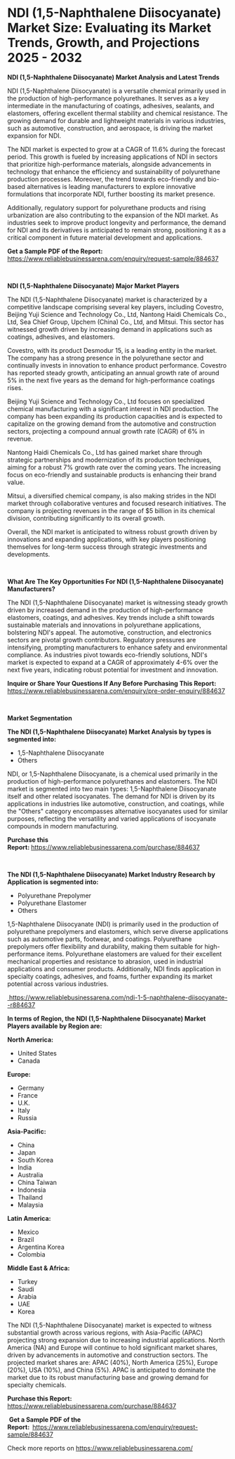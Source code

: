 <p><h1>NDI (1,5-Naphthalene Diisocyanate) Market Size: Evaluating its Market Trends, Growth, and Projections 2025 - 2032</h1></p><p><strong>NDI (1,5-Naphthalene Diisocyanate) Market Analysis and Latest Trends</strong></p>
<p><p>NDI (1,5-Naphthalene Diisocyanate) is a versatile chemical primarily used in the production of high-performance polyurethanes. It serves as a key intermediate in the manufacturing of coatings, adhesives, sealants, and elastomers, offering excellent thermal stability and chemical resistance. The growing demand for durable and lightweight materials in various industries, such as automotive, construction, and aerospace, is driving the market expansion for NDI.</p><p>The NDI market is expected to grow at a CAGR of 11.6% during the forecast period. This growth is fueled by increasing applications of NDI in sectors that prioritize high-performance materials, alongside advancements in technology that enhance the efficiency and sustainability of polyurethane production processes. Moreover, the trend towards eco-friendly and bio-based alternatives is leading manufacturers to explore innovative formulations that incorporate NDI, further boosting its market presence.</p><p>Additionally, regulatory support for polyurethane products and rising urbanization are also contributing to the expansion of the NDI market. As industries seek to improve product longevity and performance, the demand for NDI and its derivatives is anticipated to remain strong, positioning it as a critical component in future material development and applications.</p></p>
<p><strong>Get a Sample PDF of the Report:&nbsp;</strong> <a href="https://www.reliablebusinessarena.com/enquiry/request-sample/884637?utm_campaign=2264&utm_medium=2&utm_source=Github&utm_content=ia&utm_term=01022025&utm_id=ndi-15-naphthalene-diisocyanate">https://www.reliablebusinessarena.com/enquiry/request-sample/884637</a></p>
<p>&nbsp;</p>
<p><strong>NDI (1,5-Naphthalene Diisocyanate) Major Market Players</strong></p>
<p><p>The NDI (1,5-Naphthalene Diisocyanate) market is characterized by a competitive landscape comprising several key players, including Covestro, Beijing Yuji Science and Technology Co., Ltd, Nantong Haidi Chemicals Co., Ltd, Sea Chief Group, Upchem (China) Co., Ltd, and Mitsui. This sector has witnessed growth driven by increasing demand in applications such as coatings, adhesives, and elastomers.</p><p>Covestro, with its product Desmodur 15, is a leading entity in the market. The company has a strong presence in the polyurethane sector and continually invests in innovation to enhance product performance. Covestro has reported steady growth, anticipating an annual growth rate of around 5% in the next five years as the demand for high-performance coatings rises.</p><p>Beijing Yuji Science and Technology Co., Ltd focuses on specialized chemical manufacturing with a significant interest in NDI production. The company has been expanding its production capacities and is expected to capitalize on the growing demand from the automotive and construction sectors, projecting a compound annual growth rate (CAGR) of 6% in revenue.</p><p>Nantong Haidi Chemicals Co., Ltd has gained market share through strategic partnerships and modernization of its production techniques, aiming for a robust 7% growth rate over the coming years. The increasing focus on eco-friendly and sustainable products is enhancing their brand value.</p><p>Mitsui, a diversified chemical company, is also making strides in the NDI market through collaborative ventures and focused research initiatives. The company is projecting revenues in the range of $5 billion in its chemical division, contributing significantly to its overall growth.</p><p>Overall, the NDI market is anticipated to witness robust growth driven by innovations and expanding applications, with key players positioning themselves for long-term success through strategic investments and developments.</p></p>
<p>&nbsp;</p>
<p><strong>What Are The Key Opportunities For NDI (1,5-Naphthalene Diisocyanate) Manufacturers?</strong></p>
<p><p>The NDI (1,5-Naphthalene Diisocyanate) market is witnessing steady growth driven by increased demand in the production of high-performance elastomers, coatings, and adhesives. Key trends include a shift towards sustainable materials and innovations in polyurethane applications, bolstering NDI's appeal. The automotive, construction, and electronics sectors are pivotal growth contributors. Regulatory pressures are intensifying, prompting manufacturers to enhance safety and environmental compliance. As industries pivot towards eco-friendly solutions, NDI's market is expected to expand at a CAGR of approximately 4-6% over the next five years, indicating robust potential for investment and innovation.</p></p>
<p><strong>Inquire or Share Your Questions If Any Before Purchasing This Report:</strong> <a href="https://www.reliablebusinessarena.com/enquiry/pre-order-enquiry/884637?utm_campaign=2264&utm_medium=2&utm_source=Github&utm_content=ia&utm_term=01022025&utm_id=ndi-15-naphthalene-diisocyanate">https://www.reliablebusinessarena.com/enquiry/pre-order-enquiry/884637</a></p>
<p>&nbsp;</p>
<p><strong>Market Segmentation</strong></p>
<p><strong>The NDI (1,5-Naphthalene Diisocyanate) Market Analysis by types is segmented into:</strong></p>
<p><ul><li>1,5-Naphthalene Diisocyanate</li><li>Others</li></ul></p>
<p><p>NDI, or 1,5-Naphthalene Diisocyanate, is a chemical used primarily in the production of high-performance polyurethanes and elastomers. The NDI market is segmented into two main types: 1,5-Naphthalene Diisocyanate itself and other related isocyanates. The demand for NDI is driven by its applications in industries like automotive, construction, and coatings, while the "Others" category encompasses alternative isocyanates used for similar purposes, reflecting the versatility and varied applications of isocyanate compounds in modern manufacturing.</p></p>
<p><strong>Purchase this Report:&nbsp;</strong><a href="https://www.reliablebusinessarena.com/purchase/884637?utm_campaign=2264&utm_medium=2&utm_source=Github&utm_content=ia&utm_term=01022025&utm_id=ndi-15-naphthalene-diisocyanate">https://www.reliablebusinessarena.com/purchase/884637</a></p>
<p>&nbsp;</p>
<p><strong>The NDI (1,5-Naphthalene Diisocyanate) Market Industry Research by Application is segmented into:</strong></p>
<p><ul><li>Polyurethane Prepolymer</li><li>Polyurethane Elastomer</li><li>Others</li></ul></p>
<p><p>1,5-Naphthalene Diisocyanate (NDI) is primarily used in the production of polyurethane prepolymers and elastomers, which serve diverse applications such as automotive parts, footwear, and coatings. Polyurethane prepolymers offer flexibility and durability, making them suitable for high-performance items. Polyurethane elastomers are valued for their excellent mechanical properties and resistance to abrasion, used in industrial applications and consumer products. Additionally, NDI finds application in specialty coatings, adhesives, and foams, further expanding its market potential across various industries.</p></p>
<p><a href="https://www.reliablebusinessarena.com/ndi-1-5-naphthalene-diisocyanate--r884637?utm_campaign=2264&utm_medium=2&utm_source=Github&utm_content=ia&utm_term=01022025&utm_id=ndi-15-naphthalene-diisocyanate">&nbsp;https://www.reliablebusinessarena.com/ndi-1-5-naphthalene-diisocyanate--r884637</a></p>
<p><strong>In terms of Region, the NDI (1,5-Naphthalene Diisocyanate) Market Players available by Region are:</strong></p>
<p>
    <p> <strong> North America: </strong>
        <ul>
            <li>United States</li>
            <li>Canada</li>
        </ul>
        </p> 
    <p> <strong> Europe: </strong>
        <ul>
            <li>Germany</li>
            <li>France</li>
            <li>U.K.</li>
            <li>Italy</li>
            <li>Russia</li>
        </ul>
        </p> 
    <p> <strong> Asia-Pacific: </strong>
        <ul>
            <li>China</li>
            <li>Japan</li>
            <li>South Korea</li>
            <li>India</li>
            <li>Australia</li>
            <li>China Taiwan</li>
            <li>Indonesia</li>
            <li>Thailand</li>
            <li>Malaysia</li>
        </ul>
        </p> 
    <p> <strong> Latin America: </strong>
        <ul>
            <li>Mexico</li>
            <li>Brazil</li>
            <li>Argentina Korea</li>
            <li>Colombia</li>
        </ul>
        </p> 
    <p> <strong> Middle East & Africa: </strong>
        <ul>
            <li>Turkey</li>
            <li>Saudi</li>
            <li>Arabia</li>
            <li>UAE</li>
            <li>Korea</li>
        </ul>
    </p>
    </p>
<p><p>The NDI (1,5-Naphthalene Diisocyanate) market is expected to witness substantial growth across various regions, with Asia-Pacific (APAC) projecting strong expansion due to increasing industrial applications. North America (NA) and Europe will continue to hold significant market shares, driven by advancements in automotive and construction sectors. The projected market shares are: APAC (40%), North America (25%), Europe (20%), USA (10%), and China (5%). APAC is anticipated to dominate the market due to its robust manufacturing base and growing demand for specialty chemicals.</p></p>
<p><strong>Purchase this Report: </strong><a href="https://www.reliablebusinessarena.com/purchase/884637?utm_campaign=2264&utm_medium=2&utm_source=Github&utm_content=ia&utm_term=01022025&utm_id=ndi-15-naphthalene-diisocyanate">https://www.reliablebusinessarena.com/purchase/884637</a></p>
<p>&nbsp;<strong>Get a Sample PDF of the Report:&nbsp;&nbsp;</strong><a href="https://www.reliablebusinessarena.com/enquiry/request-sample/884637?utm_campaign=2264&utm_medium=2&utm_source=Github&utm_content=ia&utm_term=01022025&utm_id=ndi-15-naphthalene-diisocyanate">https://www.reliablebusinessarena.com/enquiry/request-sample/884637</a></p>
<p><strong></strong></p>
<p>Check more reports on <a href="https://www.reliablebusinessarena.com/?utm_campaign=2264&utm_medium=2&utm_source=Github&utm_content=ia&utm_term=01022025&utm_id=ndi-15-naphthalene-diisocyanate">https://www.reliablebusinessarena.com/</a></p>